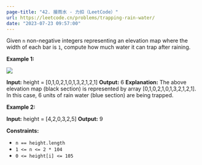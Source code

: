 ```yaml
---
page-title: "42. 接雨水 - 力扣（LeetCode）"
url: https://leetcode.cn/problems/trapping-rain-water/
date: "2023-07-23 09:57:00"
---
```

Given `n` non-negative integers representing an elevation map where the width of each bar is `1`, compute how much water it can trap after raining.

**Example 1:**

![](https://assets.leetcode.com/uploads/2018/10/22/rainwatertrap.png)

**Input:** height = \[0,1,0,2,1,0,1,3,2,1,2,1\]
**Output:** 6
**Explanation:** The above elevation map (black section) is represented by array \[0,1,0,2,1,0,1,3,2,1,2,1\]. In this case, 6 units of rain water (blue section) are being trapped.

**Example 2:**

**Input:** height = \[4,2,0,3,2,5\]
**Output:** 9

**Constraints:**

-   `n == height.length`
-   `1 <= n <= 2 * 104`
-   `0 <= height[i] <= 105`